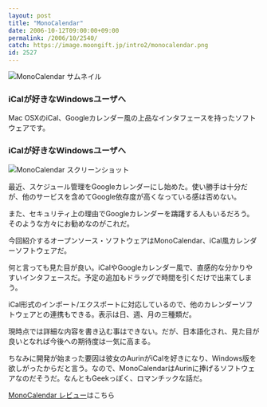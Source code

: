 ```yaml
---
layout: post
title: "MonoCalendar"
date: 2006-10-12T09:00:00+09:00
permalink: /2006/10/2540/
catch: https://image.moongift.jp/intro2/monocalendar.png
id: 2527
---
```

 ![MonoCalendar サムネイル](https://image.moongift.jp/intro2/monocalendar.t.png "MonoCalendar サムネイル")
  

### iCalが好きなWindowsユーザへ
  
Mac OSXのiCal、Googleカレンダー風の上品なインタフェースを持ったソフトウェアです。  
<!--more-->  

### iCalが好きなWindowsユーザへ
  

![MonoCalendar スクリーンショット](https://image.moongift.jp/intro2/monocalendar.png "MonoCalendar スクリーンショット")

  

最近、スケジュール管理をGoogleカレンダーにし始めた。使い勝手は十分だが、他のサービスを含めてGoogle依存度が高くなっている感は否めない。

  

また、セキュリティ上の理由でGoogleカレンダーを躊躇する人もいるだろう。そのような方々にお勧めなのがこれだ。

  

今回紹介するオープンソース・ソフトウェアはMonoCalendar、iCal風カレンダーソフトウェアだ。

  

何と言っても見た目が良い。iCalやGoogleカレンダー風で、直感的な分かりやすいインタフェースだ。予定の追加もドラッグで時間を引くだけで出来てしまう。

  

iCal形式のインポート/エクスポートに対応しているので、他のカレンダーソフトウェアとの連携もできる。表示は日、週、月の三種類だ。

  

現時点では詳細な内容を書き込む事はできない。だが、日本語化され、見た目が良いとなれば今後への期待度は一気に高まる。

  

ちなみに開発が始まった要因は彼女のAurinがiCalを好きになり、Windows版を欲しがったからだと言う。なので、MonoCalendarはAurinに捧げるソフトウェアなのだそうだ。なんともGeekっぽく、ロマンチックな話だ。

  

[MonoCalendar レビュー](http://oss.moongift.jp/review/i-2541.html)はこちら

